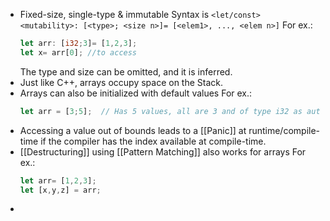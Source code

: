- Fixed-size, single-type & immutable
  Syntax is ``<let/const> <mutability>: [<type>; <size n>]= [<elem1>, ..., <elem n>]``
  For ex.:
  ```rust
  let arr: [i32;3]= [1,2,3];
  let x= arr[0]; //to access
  ```
  The type and size can be omitted, and it is inferred.
- Just like C++, arrays occupy space on the Stack.
- Arrays can also be initialized with default values
  For ex.:
  ```rust
  let arr = [3;5];  // Has 5 values, all are 3 and of type i32 as automatically inferred.
  ```
- Accessing a value out of bounds leads to a [[Panic]] at runtime/compile-time if the compiler has the index available at compile-time.
- [[Destructuring]] using [[Pattern Matching]] also works for arrays
  For ex.:
  ```rust
  let arr= [1,2,3];
  let [x,y,z] = arr;
  ```
-
